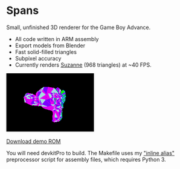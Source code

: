 # Spans

Small, unfinished 3D renderer for the Game Boy Advance.

- All code written in ARM assembly
- Export models from Blender
- Fast solid-filled triangles
- Subpixel accuracy
- Currently renders [Suzanne](https://en.wikipedia.org/wiki/Blender_(software)#Suzanne,_the_%22monkey%22_mascot) (968 triangles) at ~40 FPS.

![Demo](demo.gif)

[Download demo ROM](https://github.com/vanjac/spans/releases/latest/download/spans.gba)

You will need devkitPro to build. The Makefile uses my ["inline alias"](https://github.com/vanjac/gas-inline-alias) preprocessor script for assembly files, which requires Python 3.
